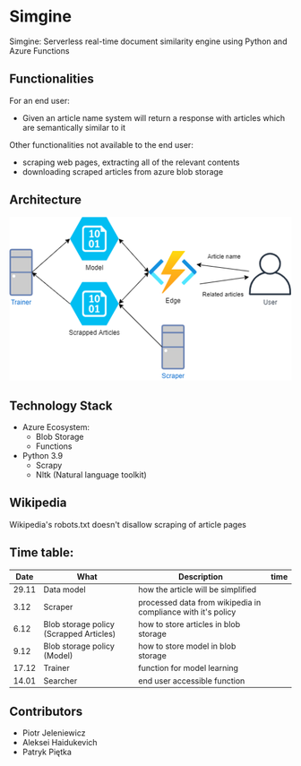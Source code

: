 # Simgine

Simgine: Serverless real-time document similarity engine using Python and Azure Functions

## Functionalities

For an end user:
  - Given an article name system will return a response with articles 
  which are semantically similar to it

Other functionalities not available to the end user:
  - scraping web pages, extracting all of the relevant contents
  - downloading scraped articles from azure blob storage

## Architecture

![Data Flow](./simgine.png)

## Technology Stack

- Azure Ecosystem:
    - Blob Storage
    - Functions
- Python 3.9 
    - Scrapy
    - Nltk (Natural language toolkit)

## Wikipedia
Wikipedia's robots.txt doesn't disallow scraping of article pages


## Time table:


| Date |What|Description|time|
| --- |---|---|---|
| 29.11 |Data model| how the article will be simplified
| 3.12  |Scraper| processed data from wikipedia in compliance with it's policy
| 6.12  |Blob storage policy (Scrapped Articles)|how to store articles in blob storage
| 9.12  |Blob storage policy (Model)|how to store model in blob storage
| 17.12 |Trainer| function for model learning
| 14.01 |Searcher| end user accessible function


## Contributors

- Piotr Jeleniewicz
- Aleksei Haidukevich
- Patryk Piętka
